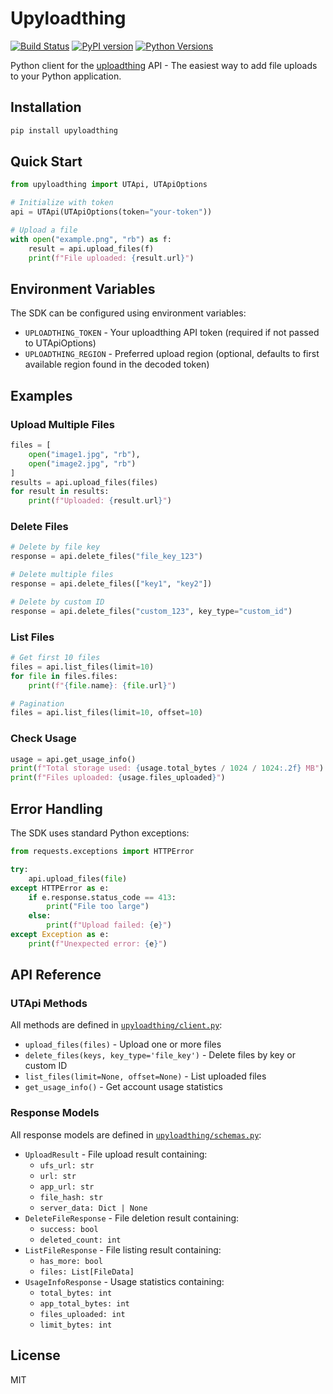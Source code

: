 # Upyloadthing

[![Build Status](https://github.com/farmisen/upyloadthing/workflows/CI/badge.svg)](https://github.com/farmisen/upyloadthing/actions)
[![PyPI version](https://badge.fury.io/py/upyloadthing.svg)](https://badge.fury.io/py/upyloadthing)
[![Python Versions](https://img.shields.io/pypi/pyversions/upyloadthing.svg)](https://pypi.org/project/upyloadthing/)

Python client for the [uploadthing](https://docs.uploadthing.com/api-reference/openapi-spec) API - The easiest way to add file uploads to your Python application.

## Installation

```bash
pip install upyloadthing
```

## Quick Start

```python
from upyloadthing import UTApi, UTApiOptions

# Initialize with token
api = UTApi(UTApiOptions(token="your-token"))

# Upload a file
with open("example.png", "rb") as f:
    result = api.upload_files(f)
    print(f"File uploaded: {result.url}")
```

## Environment Variables

The SDK can be configured using environment variables:

- `UPLOADTHING_TOKEN` - Your uploadthing API token (required if not passed to UTApiOptions)
- `UPLOADTHING_REGION` - Preferred upload region (optional, defaults to first available region found in the decoded token)

## Examples

### Upload Multiple Files

```python
files = [
    open("image1.jpg", "rb"),
    open("image2.jpg", "rb")
]
results = api.upload_files(files)
for result in results:
    print(f"Uploaded: {result.url}")
```

### Delete Files

```python
# Delete by file key
response = api.delete_files("file_key_123")

# Delete multiple files
response = api.delete_files(["key1", "key2"])

# Delete by custom ID
response = api.delete_files("custom_123", key_type="custom_id")
```

### List Files

```python
# Get first 10 files
files = api.list_files(limit=10)
for file in files.files:
    print(f"{file.name}: {file.url}")

# Pagination
files = api.list_files(limit=10, offset=10)
```

### Check Usage

```python
usage = api.get_usage_info()
print(f"Total storage used: {usage.total_bytes / 1024 / 1024:.2f} MB")
print(f"Files uploaded: {usage.files_uploaded}")
```

## Error Handling

The SDK uses standard Python exceptions:

```python
from requests.exceptions import HTTPError

try:
    api.upload_files(file)
except HTTPError as e:
    if e.response.status_code == 413:
        print("File too large")
    else:
        print(f"Upload failed: {e}")
except Exception as e:
    print(f"Unexpected error: {e}")
```

## API Reference

### UTApi Methods

All methods are defined in [`upyloadthing/client.py`](upyloadthing/client.py):

- `upload_files(files)` - Upload one or more files
- `delete_files(keys, key_type='file_key')` - Delete files by key or custom ID
- `list_files(limit=None, offset=None)` - List uploaded files
- `get_usage_info()` - Get account usage statistics

### Response Models

All response models are defined in [`upyloadthing/schemas.py`](upyloadthing/schemas.py):

- `UploadResult` - File upload result containing:
  - `ufs_url: str`
  - `url: str`
  - `app_url: str`
  - `file_hash: str`
  - `server_data: Dict | None`
- `DeleteFileResponse` - File deletion result containing:
  - `success: bool`
  - `deleted_count: int`
- `ListFileResponse` - File listing result containing:
  - `has_more: bool`
  - `files: List[FileData]`
- `UsageInfoResponse` - Usage statistics containing:
  - `total_bytes: int`
  - `app_total_bytes: int`
  - `files_uploaded: int`
  - `limit_bytes: int`

## License

MIT
